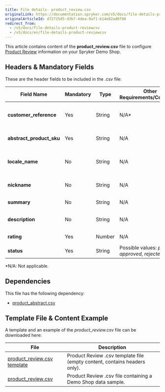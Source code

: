 ```yaml
---
title: File details- product_review.csv
originalLink: https://documentation.spryker.com/v5/docs/file-details-product-reviewcsv
originalArticleId: d72715d5-d3b7-4dea-9af1-b14e82ad0f80
redirect_from:
  - /v5/docs/file-details-product-reviewcsv
  - /v5/docs/en/file-details-product-reviewcsv
---
```


This article contains content of the **product_review.csv** file to configure [Product Review](/docs/scos/dev/features/202005.0/product-information-management/product-reviews.html) information on your Spryker Demo Shop.

## Headers & Mandatory Fields 
These are the header fields to be included in the .csv file:

| Field Name | Mandatory | Type | Other Requirements/Comments | Description |
| --- | --- | --- | --- | --- |
| **customer_reference** | Yes | String |N/A* | Reference identifier of the customer. |
| **abstract_product_sku** | Yes | String |N/A | SKU of the abstract product. |
| **locale_name** | No | String |N/A | Identification of the locale of the review. |
| **nickname** | No | String |N/A | Nickname of the review owner. |
| **summary** | No | String |N/A | 	Summary of the review. |
| **description** | No | String |N/A | Description of the review. |
| **rating** | Yes | Number |N/A | Review rating. |
| **status** | Yes | String |Possible values: *pending*, *approved*,  *rejected*. | Review status. |
*N/A: Not applicable.

## Dependencies

This file has the following dependency:
*    [product_abstract.csv](/docs/scos/dev/data-import/{{page.version}}/data-import-categories/catalog-setup/products/file-details-product-abstract.csv.html)

## Template File & Content Example
A template and an example of the *product_review.csv*  file can be downloaded here:

| File | Description |
| --- | --- |
| [product_review.csv template](https://spryker.s3.eu-central-1.amazonaws.com/docs/Developer+Guide/Back-End/Data+Manipulation/Data+Ingestion/Data+Import/Data+Import+Categories/Merchandising+Setup/Product+Merchandising/Template+product_review.csv) | Product Review .csv template file (empty content, contains headers only). |
| [product_review.csv](https://spryker.s3.eu-central-1.amazonaws.com/docs/Developer+Guide/Back-End/Data+Manipulation/Data+Ingestion/Data+Import/Data+Import+Categories/Merchandising+Setup/Product+Merchandising/product_review.csv) | Product Review .csv file containing a Demo Shop data sample. |
